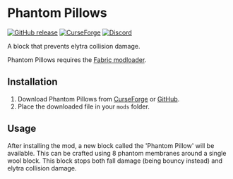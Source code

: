 # Phantom Pillows

[![GitHub release](https://img.shields.io/github/release/haykam821/Phantom-Pillows.svg?style=popout&label=github)](https://github.com/haykam821/Phantom-Pillows/releases/latest)
[![CurseForge](https://img.shields.io/static/v1?style=popout&label=curseforge&message=project&color=6441A4)](https://www.curseforge.com/minecraft/mc-mods/phantom-pillows)
[![Discord](https://img.shields.io/static/v1?style=popout&label=chat&message=discord&color=7289DA)](https://discord.gg/v7g2KQw)

A block that prevents elytra collision damage.

Phantom Pillows requires the [Fabric modloader](https://fabricmc.net/use/).

## Installation

1. Download Phantom Pillows from [CurseForge](https://www.curseforge.com/minecraft/mc-mods/phantom-pillows/files) or [GitHub](https://github.com/haykam821/Phantom-Pillows/releases).
2. Place the downloaded file in your `mods` folder.

## Usage

After installing the mod, a new block called the 'Phantom Pillow' will be available. This can be crafted using 8 phantom membranes around a single wool block. This block stops both fall damage (being bouncy instead) and elytra collision damage.